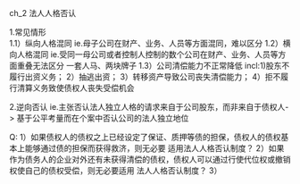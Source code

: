 ch_2 法人人格否认

1.常见情形  
  1.1）纵向人格混同
       ie.母子公司在财产、业务、人员等方面混同，难以区分
  1.2）横向人格混同
       ie.受同一母公司或者控制人控制的数个公司在财产、业务、人员等方面重叠无法区分
          一套人马、两块牌子
  1.3）公司清偿能力不正常降低
       incl:1)股东不履行出资义务；
            2）抽逃出资；
            3）转移资产导致公司丧失清偿能力；
            4）拒不履行清算义务致使债权人丧失受偿机会
 
 2.逆向否认
   ie.主张否认法人独立人格的请求来自于公司股东，而非来自于债权人->
      基于公平考量而在个案中否认公司的法人独立地位

Q:
  1）如果债权人的债权之上已经设定了保证、质押等债的担保，债权人的债权基本上能够通过债的担保而获得救济，则无必要
     适用法人人格否认制度？
  2）如果作为债务人的企业对外还有未获得清偿的债权，债权人可以通过行使代位权或撤销权使自己的债权受偿，则无必要适用
     法人人格否认制度？
  3）








  